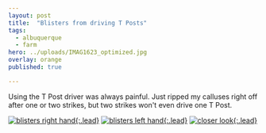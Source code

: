 ```yaml
---
layout: post
title:  "Blisters from driving T Posts"
tags:
  - albuquerque
  - farm
hero: ../uploads/IMAG1623_optimized.jpg
overlay: orange
published: true

---
```


Using the T Post driver was always painful. Just ripped my calluses right off after one or two strikes, but two strikes won't even drive one T Post. 

[![blisters right hand](../uploads/IMAG1623_optimized.jpg){:.lead}](../uploads/IMAG1623.jpg)
[![blisters left hand](../uploads/IMAG1625_optimized.jpg){:.lead}](../uploads/IMAG1625.jpg)
[![closer look](../uploads/IMAG1626_optimized.jpg){:.lead}](../uploads/IMAG1626.jpg)